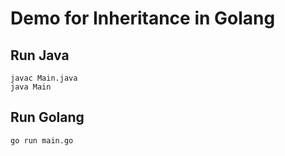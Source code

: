 # Demo for Inheritance in Golang

## Run Java

```
javac Main.java
java Main
```

## Run Golang
```
go run main.go
```